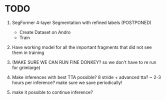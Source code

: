 # TODO
1. SegFormer 4-layer Segmentation with refined labels (POSTPONED)
   - Create Dataset on Andro
   - Train

2. Have working model for all the important fragments that did not see them in training
3. (MAKE SURE WE CAN RUN FINE DONKEY? so we don't have to re run for grimlarge)
4. Make inferences with best TTA possible? 8 stride + advanced tta? ~ 2-3 hours per inference? make sure we save periodically!
5. make it possible to continue inference?